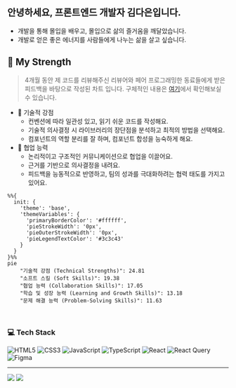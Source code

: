 ## 안녕하세요, 프론트엔드 개발자 김다은입니다.
- 개발을 통해 몰입을 배우고, 몰입으로 삶의 즐거움을 깨달았습니다. 
- 개발로 얻은 좋은 에너지를 사람들에게 나누는 삶을 살고 싶습니다.

## 💪 My Strength

> 4개월 동안 제 코드를 리뷰해주신 리뷰어와 페어 프로그래밍한 동료들에게 받은 피드백을 바탕으로 작성된 차트 입니다. 구체적인 내용은 [여기](https://github.com/llqqssttyy/llqqssttyy/blob/main/FEEDBACKS.md)에서 확인해보실 수 있습니다.

- 🌱 기술적 강점
  - 컨벤션에 따라 일관성 있고, 읽기 쉬운 코드를 작성해요.
  - 기술적 의사결정 시 라이브러리의 장단점을 분석하고 최적의 방법을 선택해요.
  - 컴포넌트의 역할 분리를 잘 하며, 컴포넌트 합성을 능숙하게 해요.
- 🌱 협업 능력
  - 논리적이고 구조적인 커뮤니케이션으로 협업을 이끌어요.
  - 근거를 기반으로 의사결정을 내려요.
  - 피드백을 능동적으로 반영하고, 팀의 성과를 극대화하려는 협력 태도를 가지고 있어요.

```mermaid
%%{
  init: {
    'theme': 'base',
    'themeVariables': {
      'primaryBorderColor': '#ffffff',
      'pieStrokeWidth': '0px',
      'pieOuterStrokeWidth': '0px',
      'pieLegendTextColor': '#3c3c43'
    }
  }
}%%
pie
    "기술적 강점 (Technical Strengths)": 24.81
    "소프트 스킬 (Soft Skills)": 19.38
    "협업 능력 (Collaboration Skills)": 17.05
    "학습 및 성장 능력 (Learning and Growth Skills)": 13.18
    "문제 해결 능력 (Problem-Solving Skills)": 11.63
```

<br/>


### 💻 Tech Stack
![HTML5](https://img.shields.io/badge/html5-%23E34F26.svg?style=for-the-badge&logo=html5&logoColor=white) ![CSS3](https://img.shields.io/badge/css3-%231572B6.svg?style=for-the-badge&logo=css3&logoColor=white) ![JavaScript](https://img.shields.io/badge/javascript-%23323330.svg?style=for-the-badge&logo=javascript&logoColor=%23F7DF1E) ![TypeScript](https://img.shields.io/badge/typescript-%23007ACC.svg?style=for-the-badge&logo=typescript&logoColor=white) ![React](https://img.shields.io/badge/react-%2320232a.svg?style=for-the-badge&logo=react&logoColor=%2361DAFB) ![React Query](https://img.shields.io/badge/-React%20Query-FF4154?style=for-the-badge&logo=react%20query&logoColor=white) ![Figma](https://img.shields.io/badge/figma-%23F24E1E.svg?style=for-the-badge&logo=figma&logoColor=white) 

---

[![](https://visitcount.itsvg.in/api?id=llqqssttyy&icon=0&color=0)](https://visitcount.itsvg.in) ![](https://quotes-github-readme.vercel.app/api?type=horizontal&theme=light)


